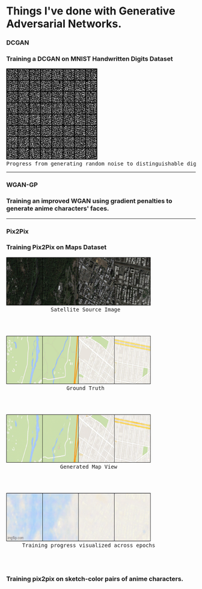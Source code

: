 <h1> Things I've done with Generative Adversarial Networks.</h1>

<div><h3>DCGAN</h3>
<div><h3>Training a DCGAN on MNIST Handwritten Digits Dataset</h3>

<pre><img src="DCGAN/MNIST/dcgan_mnist.gif" alt="here"><br>Progress from generating random noise to distinguishable digits.</img></pre>
<hr>
</div>
</div>

<div><h3>WGAN-GP</h3>
<h3>Training an improved WGAN using gradient penalties to generate anime characters' faces.</h3>
</div>
<hr>


<div>
<h3>Pix2Pix</h3>
<div><h3>Training Pix2Pix on Maps Dataset</h3>

<pre><img src="Pix2Pix/results/true_source.png" alt="here" width="384" height="128"><br>              Satellite Source Image</img></pre><br><br>
<pre><img src="Pix2Pix/results/true_target.png" alt="here" width="384" height="128"><br>                   Ground Truth</img></pre><br><br>
<pre><img src="Pix2Pix/results/generated_188.png" alt="here" width="384" height="128"><br>                 Generated Map View</img></pre><br><br>
<pre><img src="Pix2Pix/results/progress.gif" alt="here" width="384" height="128"><br>     Training progress visualized across epochs</img></pre>
<br><br></div>

<div><h3>Training pix2pix on sketch-color pairs of anime characters.<h3>
  </div>
</div>
